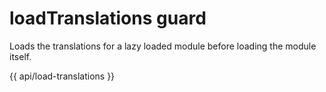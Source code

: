 <!-- ======================================================================
--- Search engine
title:          loadTranslations
keywords:       load, translations, guard, lazy
description:    loadTranslations guard for lazy loaded modules.
--- Menu system
order:          30
text:           loadTranslations
hidden:         false
umbel:          false
--- Page properties
id:             
document:       
layout:         layout-2-left
$-left:         #side-menu
searchable:     true
--- Side menu
side-menu-root:     /api
side-menu-header:   API
side-menu-top:      
side-menu-depth:    2
======================================================================= -->

# loadTranslations guard

Loads the translations for a lazy loaded module before loading the module itself.

{{ api/load-translations }}
